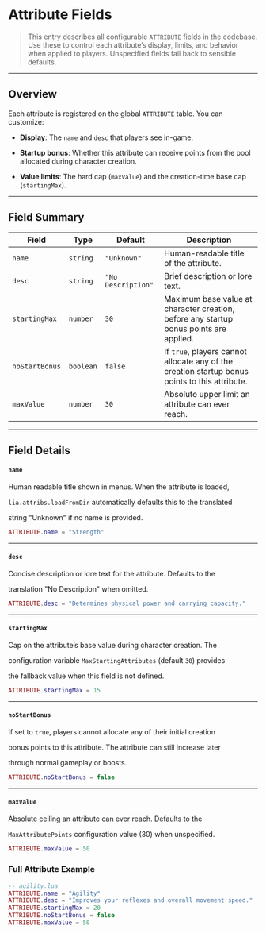# Attribute Fields

> This entry describes all configurable `ATTRIBUTE` fields in the codebase. Use these to control each attribute’s display, limits, and behavior when applied to players. Unspecified fields fall back to sensible defaults.

---

## Overview

Each attribute is registered on the global `ATTRIBUTE` table. You can customize:

* **Display**: The `name` and `desc` that players see in-game.

* **Startup bonus**: Whether this attribute can receive points from the pool allocated during character creation.

* **Value limits**: The hard cap (`maxValue`) and the creation-time base cap (`startingMax`).

---

## Field Summary

| Field          | Type      | Default | Description                                                                                    |
| -------------- | --------- | ------- | ---------------------------------------------------------------------------------------------- |
| `name`         | `string`  | `"Unknown"` | Human-readable title of the attribute. |
| `desc`         | `string`  | `"No Description"`  | Brief description or lore text. |
| `startingMax`  | `number`  | `30`    | Maximum base value at character creation, before any startup bonus points are applied. |
| `noStartBonus` | `boolean` | `false` | If `true`, players cannot allocate any of the creation startup bonus points to this attribute. |
| `maxValue`     | `number`  | `30`    | Absolute upper limit an attribute can ever reach. |

---

## Field Details

#### `name`

Human readable title shown in menus. When the attribute is loaded,

`lia.attribs.loadFromDir` automatically defaults this to the translated

string "Unknown" if no name is provided.

```lua
ATTRIBUTE.name = "Strength"
```
---

#### `desc`

Concise description or lore text for the attribute. Defaults to the

translation "No Description" when omitted.

```lua
ATTRIBUTE.desc = "Determines physical power and carrying capacity."
```
---

#### `startingMax`

Cap on the attribute’s base value during character creation. The

configuration variable `MaxStartingAttributes` (default `30`) provides

the fallback value when this field is not defined.

```lua
ATTRIBUTE.startingMax = 15
```
---

#### `noStartBonus`

If set to `true`, players cannot allocate any of their initial creation

bonus points to this attribute. The attribute can still increase later

through normal gameplay or boosts.

```lua
ATTRIBUTE.noStartBonus = false
```
---

#### `maxValue`

Absolute ceiling an attribute can ever reach. Defaults to the

`MaxAttributePoints` configuration value (30) when unspecified.

```lua
ATTRIBUTE.maxValue = 50
```
### Full Attribute Example

```lua
-- agility.lua
ATTRIBUTE.name = "Agility"
ATTRIBUTE.desc = "Improves your reflexes and overall movement speed."
ATTRIBUTE.startingMax = 20
ATTRIBUTE.noStartBonus = false
ATTRIBUTE.maxValue = 50
```
